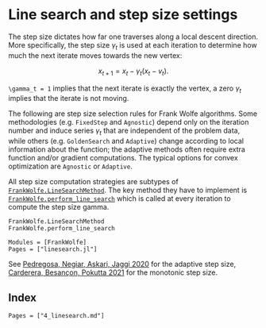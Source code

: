 # Line search and step size settings

The step size dictates how far one traverses along a local descent direction.
More specifically, the step size $\gamma_t$ is used at each iteration to determine
how much the next iterate moves towards the new vertex:  
```math
x_{t+1} = x_t - \gamma_t (x_t - v_t).
```
  
``\gamma_t = 1`` implies that the next iterate is exactly the vertex,
a zero $\gamma_t$ implies that the iterate is not moving.  

The following are step size selection rules for Frank Wolfe algorithms.
Some methodologies (e.g. `FixedStep` and `Agnostic`) depend only on the iteration number and induce series $\gamma_t$
that are independent of the problem data,
while others (e.g. `GoldenSearch` and `Adaptive`) change according
to local information about the function; the adaptive methods
often require extra function and/or gradient computations. The
typical options for convex optimization are `Agnostic` or `Adaptive`.  

All step size computation strategies are subtypes of [`FrankWolfe.LineSearchMethod`](@ref).
The key method they have to implement is [`FrankWolfe.perform_line_search`](@ref)
which is called at every iteration to compute the step size gamma.

```@docs
FrankWolfe.LineSearchMethod
FrankWolfe.perform_line_search
```

```@autodocs
Modules = [FrankWolfe]
Pages = ["linesearch.jl"]
```

See [Pedregosa, Negiar, Askari, Jaggi 2020](https://arxiv.org/abs/1806.05123)
for the adaptive step size,
[Carderera, Besançon, Pokutta 2021](https://openreview.net/forum?id=rq_UD6IiBpX)
for the monotonic step size.

## Index

```@index
Pages = ["4_linesearch.md"]
```
